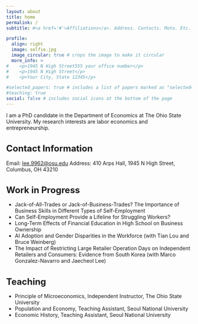 ```yaml
---
layout: about
title: home 
permalink: /
subtitle: #<a href='#'>Affiliations</a>. Address. Contacts. Moto. Etc.

profile:
  align: right
  image: selfie.jpg
  image_circular: true # crops the image to make it circular
  more_info: >
#    <p>1945 N High Street555 your office number</p>
#    <p>1945 N High Street</p>
#    <p>Your City, State 12345</p>

#selected_papers: true # includes a list of papers marked as "selected={true}"
#teaching: true
social: false # includes social icons at the bottom of the page
---
```


I am a PhD candidate in the Department of Economics at The Ohio State University. My research interests are labor economics and entrepreneurship.  

<style>
h1 {
  font-size: 24px;
}
</style>

<h1>Contact Information</h1>

Email: <a href="lee.9962@osu.edu">lee.9962@osu.edu</a>
Address: 410 Arps Hall, 1945 N High Street, Columbus, OH 43210<br>

<h1>Work in Progress</h1>

<ul>
  <li>Jack-of-All-Trades or Jack-of-Business-Trades? The Importance of Business Skills in Different Types of Self-Employment</li>
  <li>Can Self-Employment Provide a Lifeline for Struggling Workers?</li>
  <li>Long-Term Effects of Financial Education in High School on Business Ownership</li>
  <li>AI Adoption and Gender Disparities in the Workforce (with Tian Lou and Bruce Weinberg)</li>
  <li>The Impact of Restricting Large Retailer Operation Days on Independent Retailers and Consumers: Evidence from South Korea (with Marco Gonzalez-Navarro and Jaecheol Lee)</li>
</ul>

<h1>Teaching</h1>

<ul>
  <li>Principle of Microeconomics, Independent Instructor, The Ohio State University</li>
  <li>Population and Economy, Teaching Assistant, Seoul National University</li>
  <li>Economic History, Teaching Assistant, Seoul National University</li>
</ul>
